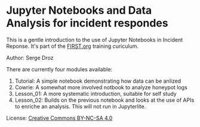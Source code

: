 # Jupyter Notebooks and Data Analysis for incident respondes

This is a gentle introduction to the use of Jupyter Notebooks in Incident Reponse. It's part of the [FIRST.org](https://www.first.org) training curiculum.

Author: Serge Droz

There are currently four modules available:

 1. Tutorial: A simple notebook demonstrating how data can be anlized
 2. Cowrie: A somewhat more involved notbook to analyze honeypot logs
 3. Lesson_01: A more systematic introduction, suitable for self study
 4. Lesson_02: Builds on the previous notebook and looks at the use of APIs to enriche an analysis. This will not run in Jupyterlite. 
 
 License: [Creative Commons BY-NC-SA 4.0](https://creativecommons.org/licenses/by-nc-sa/4.0/)
